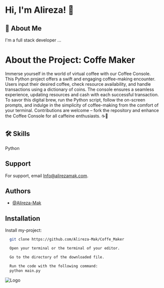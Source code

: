 # Hi, I'm Alireza! 👋


## 🚀 About Me
I'm a full stack developer ...

# About the Project: Coffe Maker
Immerse yourself in the world of virtual coffee with our Coffee Console. This Python project offers a swift and engaging coffee-making encounter. Users input their desired coffee, check resource availability, and handle transactions using a dictionary of coins. The console ensures a seamless experience, updating resources and cash with each successful transaction. To savor this digital brew, run the Python script, follow the on-screen prompts, and indulge in the simplicity of coffee-making from the comfort of your terminal. Contributions are welcome – fork the repository and enhance the Coffee Console for all caffeine enthusiasts. ☕🚀



## 🛠 Skills
Python


## Support

For support, email Info@alirezamak.com.


## Authors

- [@Alireza-Mak](https://www.github.com/Alireza-Mak)


## Installation

Install my-project:

```bash
  git clone https://github.com/Alireza-Mak/Coffe_Maker
```
```bash
  Open your terminal or the terminal of your editor.
```

```bash
  Go to the directory of the downloaded file.
```

```bash
  Run the code with the following command:
  python main.py
```


    
![Logo](https://alirezamak.com/wp-content/uploads/fav-icon-final-e1685159385524.png)



